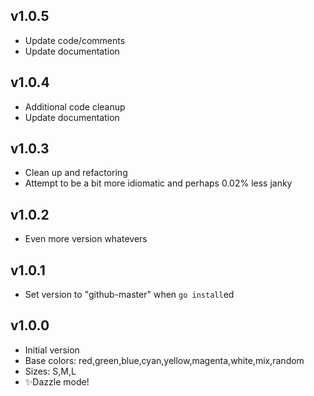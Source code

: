 ## v1.0.5

- Update code/comments
- Update documentation

## v1.0.4

- Additional code cleanup
- Update documentation

## v1.0.3

- Clean up and refactoring
- Attempt to be a bit more idiomatic and perhaps 0.02% less janky

## v1.0.2

- Even more version whatevers

## v1.0.1

- Set version to "github-master" when `go install`ed

## v1.0.0

- Initial version
- Base colors: red,green,blue,cyan,yellow,magenta,white,mix,random
- Sizes: S,M,L
- ✨Dazzle mode!
